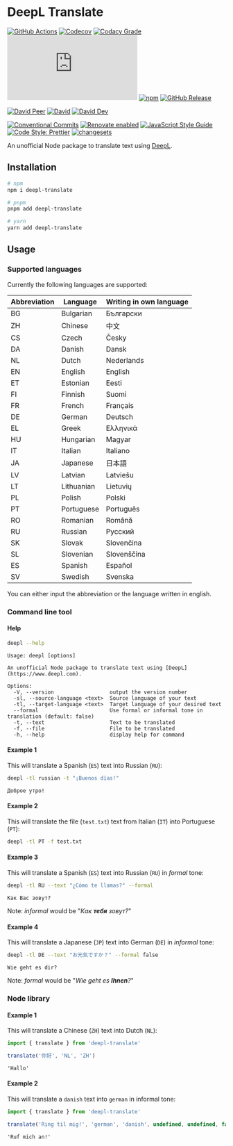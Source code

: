 # DeepL Translate

[![GitHub Actions](https://github.com/rx-ts/deepl-translate/workflows/CI/badge.svg)](https://github.com/rx-ts/deepl-translate/actions/workflows/ci.yml)
[![Codecov](https://img.shields.io/codecov/c/github/rx-ts/deepl-translate.svg)](https://codecov.io/gh/rx-ts/deepl-translate)
[![Codacy Grade](https://img.shields.io/codacy/grade/1d00ac27c99d4412bb70211e258706ab)](https://app.codacy.com/gh/rx-ts/deepl-translate)
[![type-coverage](https://img.shields.io/badge/dynamic/json.svg?label=type-coverage&prefix=%E2%89%A5&suffix=%&query=$.typeCoverage.atLeast&uri=https%3A%2F%2Fraw.githubusercontent.com%2Frx-ts%2Fdeepl-translate%2Fmaster%2Fpackage.json)](https://github.com/plantain-00/type-coverage)
[![npm](https://img.shields.io/npm/v/deepl-translate.svg)](https://www.npmjs.com/package/deepl-translate)
[![GitHub Release](https://img.shields.io/github/release/rx-ts/deepl-translate)](https://github.com/rx-ts/deepl-translate/releases)

[![David Peer](https://img.shields.io/david/peer/rx-ts/deepl-translate.svg)](https://david-dm.org/rx-ts/deepl-translate?type=peer)
[![David](https://img.shields.io/david/rx-ts/deepl-translate.svg)](https://david-dm.org/rx-ts/deepl-translate)
[![David Dev](https://img.shields.io/david/dev/rx-ts/deepl-translate.svg)](https://david-dm.org/rx-ts/deepl-translate?type=dev)

[![Conventional Commits](https://img.shields.io/badge/conventional%20commits-1.0.0-yellow.svg)](https://conventionalcommits.org)
[![Renovate enabled](https://img.shields.io/badge/renovate-enabled-brightgreen.svg)](https://renovatebot.com)
[![JavaScript Style Guide](https://img.shields.io/badge/code_style-standard-brightgreen.svg)](https://standardjs.com)
[![Code Style: Prettier](https://img.shields.io/badge/code_style-prettier-ff69b4.svg)](https://github.com/prettier/prettier)
[![changesets](https://img.shields.io/badge/maintained%20with-changesets-176de3.svg)](https://github.com/atlassian/changesets)

An unofficial Node package to translate text using [DeepL](https://www.deepl.com).

## Installation

```sh
# npm
npm i deepl-translate

# pnpm
pnpm add deepl-translate

# yarn
yarn add deepl-translate
```

## Usage

### Supported languages

Currently the following languages are supported:

| Abbreviation | Language   | Writing in own language |
| ------------ | ---------- | ----------------------- |
| BG           | Bulgarian  | Български               |
| ZH           | Chinese    | 中文                    |
| CS           | Czech      | Česky                   |
| DA           | Danish     | Dansk                   |
| NL           | Dutch      | Nederlands              |
| EN           | English    | English                 |
| ET           | Estonian   | Eesti                   |
| FI           | Finnish    | Suomi                   |
| FR           | French     | Français                |
| DE           | German     | Deutsch                 |
| EL           | Greek      | Ελληνικά                |
| HU           | Hungarian  | Magyar                  |
| IT           | Italian    | Italiano                |
| JA           | Japanese   | 日本語                  |
| LV           | Latvian    | Latviešu                |
| LT           | Lithuanian | Lietuvių                |
| PL           | Polish     | Polski                  |
| PT           | Portuguese | Português               |
| RO           | Romanian   | Română                  |
| RU           | Russian    | Русский                 |
| SK           | Slovak     | Slovenčina              |
| SL           | Slovenian  | Slovenščina             |
| ES           | Spanish    | Español                 |
| SV           | Swedish    | Svenska                 |

You can either input the abbreviation or the language written in english.

### Command line tool

#### Help

```sh
deepl --help
```

```log
Usage: deepl [options]

An unofficial Node package to translate text using [DeepL](https://www.deepl.com).

Options:
  -V, --version                  output the version number
  -sl, --source-language <text>  Source language of your text
  -tl, --target-language <text>  Target language of your desired text
  --formal                       Use formal or informal tone in translation (default: false)
  -t, --text                     Text to be translated
  -f, --file                     File to be translated
  -h, --help                     display help for command
```

#### Example 1

This will translate a Spanish (`ES`) text into Russian (`RU`):

```sh
deepl -tl russian -t "¡Buenos días!"
```

```plain
Доброе утро!
```

#### Example 2

This will translate the file (`test.txt`) text from Italian (`IT`) into Portuguese (`PT`):

```sh
deepl -tl PT -f test.txt
```

#### Example 3

This will translate a Spanish (`ES`) text into Russian (`RU`) in _formal_ tone:

```sh
deepl -tl RU --text "¿Cómo te llamas?" --formal
```

```plain
Как Вас зовут?
```

Note: _informal_ would be "_Как **тебя** зовут?_"

#### Example 4

This will translate a Japanese (`JP`) text into German (`DE`) in _informal_ tone:

```sh
deepl -tl DE --text "お元気ですか？" --formal false
```

```plain
Wie geht es dir?
```

Note: _formal_ would be "_Wie geht es **Ihnen**?_"

### Node library

#### Example 1

This will translate a Chinese (`ZH`) text into Dutch (`NL`):

```js
import { translate } from 'deepl-translate'

translate('你好', 'NL', 'ZH')
```

```log
'Hallo'
```

#### Example 2

This will translate a `danish` text into `german` in informal tone:

```js
import { translate } from 'deepl-translate'

translate('Ring til mig!', 'german', 'danish', undefined, undefined, false)
```

```log
'Ruf mich an!'
```
